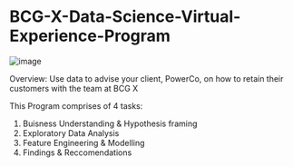 # BCG-X-Data-Science-Virtual-Experience-Program


![image](https://github.com/dhanush-github/BCG-X-Data-Science-Virtual-Experience-Program/assets/82599768/3616870f-6f64-4122-b81c-ac548c1889bd)

Overview: Use data to advise your client, PowerCo, on how to retain their customers with the team at BCG X

This Program comprises of 4 tasks:
  1. Buisness Understanding & Hypothesis framing
  2. Exploratory Data Analysis
  3. Feature Engineering & Modelling
  4. Findings & Reccomendations
